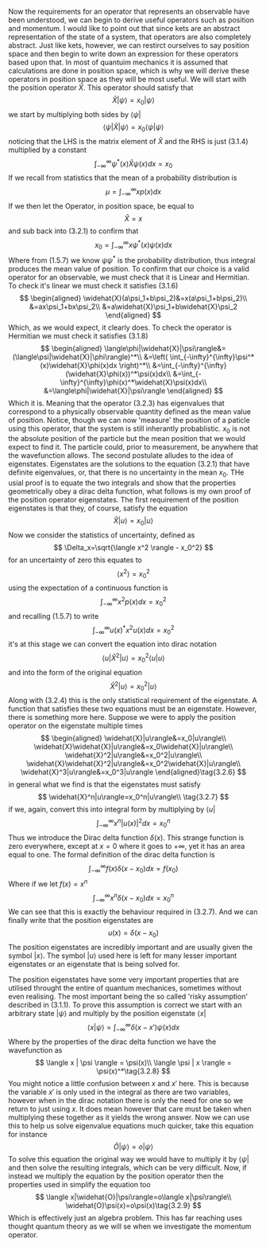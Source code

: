 Now the requirements for an operator that represents an observable have been understood, we can begin to derive useful operators such as position and momentum. I would like to point out that since kets are an abstract representation of the state of a system, that operators are also completely abstract. Just like kets, however, we can restirct ourselves to say position space and then begin to write down an expression for these operators based upon that. In most of quantuim mechanics it is assumed that calculations are done in position space, which is why we will derive these operators in position space as they will be most useful.
We will start with the position operator $\widehat{X}$. This operator should satisfy that
$$
\widehat{X}|\psi\rangle=x_0|\psi\rangle \tag{3.2.1}
$$
we start by multiplying both sides by $\langle\psi|$
$$
\langle\psi|\widehat{X}|\psi\rangle=x_0\langle\psi|\psi\rangle
$$
noticing that the LHS is the matrix element of $\widehat{X}$ and the RHS is just $(3.1.4)$ multiplied by a constant
$$
\int_{-\infty}^{\infty}\psi^*(x)\widehat{X}\psi(x)dx=x_0 \tag{3.2.2}
$$
If we recall from statistics that the mean of a probability distribution is 
$$
\mu = \int_{-\infty}^{\infty} xp(x)dx
$$
If we then let the Operator, in position space, be equal to
$$
\widehat{X}=x \tag{3.2.3}
$$
and sub back into $(3.2.1)$ to confirm that
$$
x_0=\int_{-\infty}^{\infty}x\psi^*(x)\psi(x)dx
$$
Where from $(1.5.7)$ we know $\psi\psi^*$ is the probability distribution, thus integral produces the mean value of position. To confirm that our choice is a valid operator for an observable, we must check that it is Linear and Hermitian. To check it's linear we must check it satisfies $(3.1.6)$
$$
\begin{aligned}
\widehat{X}(a\psi_1+b\psi_2)&=x(a\psi_1+b\psi_2)\\
&=ax\psi_1+bx\psi_2\\
&=a\widehat{X}\psi_1+b\widehat{X}\psi_2
\end{aligned}
$$
Which, as we would expect, it clearly does. To check the operator is Hermitian we must check it satisfies $(3.1.8)$
$$
\begin{aligned}
\langle\phi|\widehat{X}|\psi\rangle&=(\langle\psi|\widehat{X}|\phi\rangle)^*\\
&=\left( \int_{-\infty}^{\infty}\psi^*(x)\widehat{X}\phi(x)dx \right)^*\\
&=\int_{-\infty}^{\infty}(\widehat{X}\phi(x))^*\psi(x)dx\\
&=\int_{-\infty}^{\infty}\phi(x)^*\widehat{X}\psi(x)dx\\
&=\langle\phi|\widehat{X}|\psi\rangle
\end{aligned}
$$
Which it is. Meaning that the operator $(3.2.3)$ has eigenvalues that correspond to a physically observable quantity defined as the mean value of position. Notice, though we can now 'measure' the position of a paticle using this operator, that the system is still inherantly probablistic. $x_0$ is not the absolute position of the particle but the mean position that we would expect to find it. The particle could, prior to measurement, be anywhere that the wavefunction allows. The second postulate alludes to the idea of eigenstates. Eigenstates are the solutions to the equation $(3.2.1)$ that have definite eigenvalues, or, that there is no uncertainty in the mean $x_0$. THe usial proof is to equate the two integrals and show that the properties geometrically obey a dirac delta function, what follows is my own proof of the position operator eigenstates. The first requirement of the position eigenstates is that they, of course, satisfy the equation
$$
\widehat{X}|u\rangle=x_0|u\rangle\tag{3.2.4}
$$
Now we consider the statistics of uncertainty, defined as
$$
\Delta_x=\sqrt{\langle x^2 \rangle - x_0^2}
$$
for an uncertainty of zero this equates to
$$
\langle x^2 \rangle = x_0^2
$$
using the expectation of a continuous function is
$$
\int_{-\infty}^{\infty} x^2p(x) dx = x_0^2
$$
and recalling $(1.5.7)$ to write
$$
\int_{-\infty}^{\infty} u(x)^*x^2u(x) dx = x_0^2
$$
it's at this stage we can convert the equation into dirac notation
$$
\langle u|\widehat{X}^2|u\rangle=x_0^2\langle u| u\rangle
$$
and into the form of the original equation 
$$
\widehat{X}^2|u\rangle=x_0^2| u\rangle \tag{3.2.5}
$$
Along with $(3.2.4)$ this is the only statistical requirement of the eigenstate. A function that satisfies these two equations must be an eigenstate. However, there is something more here. Suppose we were to apply the position operator on the eigenstate multiple times 
$$
\begin{aligned}
\widehat{X}|u\rangle&=x_0|u\rangle\\
\widehat{X}\widehat{X}|u\rangle&=x_0\widehat{X}|u\rangle\\
\widehat{X}^2|u\rangle&=x_0^2|u\rangle\\
\widehat{X}\widehat{X}^2|u\rangle&=x_0^2\widehat{X}|u\rangle\\
\widehat{X}^3|u\rangle&=x_0^3|u\rangle
\end{aligned}\tag{3.2.6}
$$
in general what we find is that the eigenstates must satisfy
$$
\widehat{X}^n|u\rangle=x_0^n|u\rangle\\ \tag{3.2.7}
$$
if we, again, convert this into integral form by multiplying by $\langle u |$
$$
\int_{-\infty}^{\infty} x^n|u(x)|^2 dx = x_0^n
$$
Thus we introduce the Dirac delta function $\delta(x)$. This strange function is zero everywhere, except at $x=0$ where it goes to $+\infty$, yet it has an area equal to one. The formal definition of the dirac delta function is 
$$
\int_{-\infty}^{\infty} f(x)\delta(x-x_0) dx = f(x_0)
$$
Where if we let $f(x)= x^n$ 
$$
\int_{-\infty}^{\infty} x^n\delta(x-x_0) dx = x_0^n
$$
We can see that this is exactly the behaviour required in $(3.2.7)$. And we can finally write that the position eigenstates are 
$$
u(x)=\delta(x-x_0)
$$
The position eigenstates are incredibly important and are usually given the symbol $|x\rangle$. The symbol $|u\rangle$ used here is left for many lesser important eigenstates or an eigenstate that is being solved for.


The position eigenstates have some very important properties that are utilised throught the entire of quantum mechanices, sometimes without even realising. The most important being the so called 'risky assumption' described in $(3.1.1)$. To prove this assumption is correct we start with an arbitrary state $|\psi\rangle$ and multiply by the position eigenstate $\langle x |$
$$
\langle x | \psi \rangle = \int_{-\infty}^{\infty} \delta(x-x')\psi(x)dx
$$
Where by the properties of the dirac delta function we have the wavefunction as
$$
\langle x | \psi \rangle = \psi(x)\\
\langle \psi | x \rangle = \psi(x)^*\tag{3.2.8}
$$
You might notice a little confusion between $x$ and $x'$ here. This is because the variable $x'$ is only used in the integral as there are two variables, however when in the dirac notation there is only the need for one so we return to just using $x$. It does mean however that care must be taken when multiplying these together as it yields the wrong answer. Now we can use this to help us solve eigenvalue equations much quicker, take this equation for instance
$$
\widehat{O}|\psi\rangle=o|\psi\rangle
$$
To solve this equation the original way we would have to multiply it by $\langle\psi|$ and then solve the resulting integrals, which can be very difficult. Now, if instead we multiply the equation by the position operator then the properties used in simplify the equation too
$$
\langle x|\widehat{O}|\psi\rangle=o\langle x|\psi\rangle\\
\widehat{O}\psi(x)=o\psi(x)\tag{3.2.9}
$$
Which is effectively just an algebra problem. This has far reaching uses thought quantum theory as we will se when we investigate the momentum operator.

